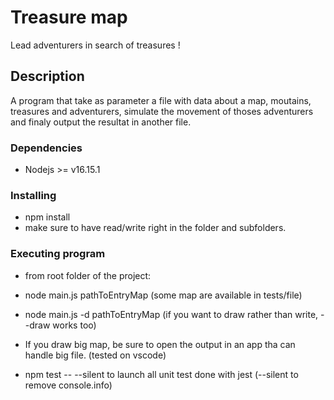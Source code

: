 # Treasure map

Lead adventurers in search of treasures !

## Description

A program that take as parameter a file with data about a map, moutains, treasures and adventurers, simulate the movement of thoses adventurers and finaly output the resultat in another file. 


### Dependencies

* Nodejs >= v16.15.1

### Installing

* npm install
* make sure to have read/write right in the folder and subfolders.

### Executing program

* from root folder of the project:

* node main.js pathToEntryMap  (some map are available in tests/file)

* node main.js -d pathToEntryMap  (if you want to draw rather than write, --draw works too)
* If you draw big map, be sure to open the output in an app tha can handle big file. (tested on vscode)

* npm test -- --silent to launch all unit test done with jest (--silent to remove console.info)